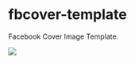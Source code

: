 # fbcover-template

Facebook Cover Image Template.

![](https://raw.githubusercontent.com/gaspanik/fbcover-template/master/cover-sample.jpg)
